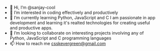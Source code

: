 - 👋 Hi, I’m @sanjay-cool
- 👀 I’m interested in coding effectively and productively 
- 🌱 I’m currently learning Python, JavaScript and C 
I am passionate in app development and learning it's realted technologies for creating useful and productive apps.
- 💞️ I’m looking to collaborate on interesting projects involving any of Python, JavaScript and C programming languages
- 📫 How to reach me csskevergreen@gmail.com

<!---
sanjay-cool/sanjay-cool is a ✨ special ✨ repository because its `README.md` (this file) appears on your GitHub profile.
You can click the Preview link to take a look at your changes.
--->
